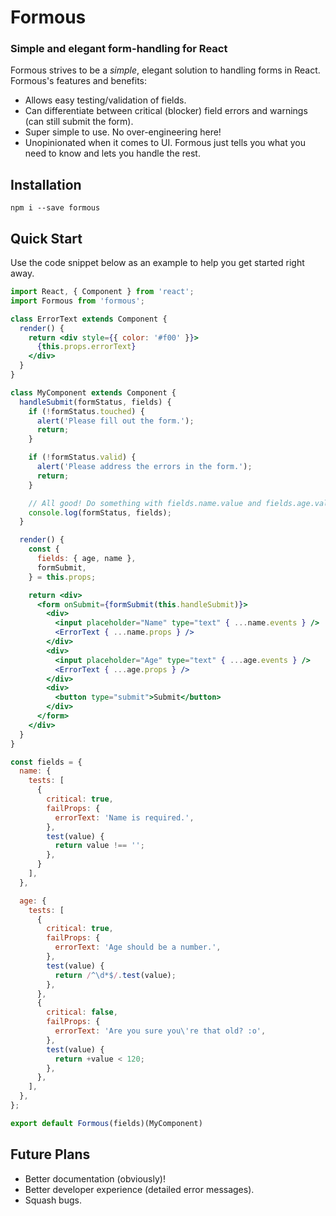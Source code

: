 # Formous

### Simple and elegant form-handling for React

Formous strives to be a _simple_, elegant solution to handling forms in React. Formous's features and benefits:

* Allows easy testing/validation of fields.
* Can differentiate between critical (blocker) field errors and warnings (can still submit the form).
* Super simple to use. No over-engineering here!
* Unopinionated when it comes to UI. Formous just tells you what you need to know and lets you handle the rest.

## Installation

    npm i --save formous

## Quick Start

Use the code snippet below as an example to help you get started right away.

```jsx
import React, { Component } from 'react';
import Formous from 'formous';

class ErrorText extends Component {
  render() {
    return <div style={{ color: '#f00' }}>
      {this.props.errorText}
    </div>
  }
}

class MyComponent extends Component {
  handleSubmit(formStatus, fields) {
    if (!formStatus.touched) {
      alert('Please fill out the form.');
      return;
    }

    if (!formStatus.valid) {
      alert('Please address the errors in the form.');
      return;
    }

    // All good! Do something with fields.name.value and fields.age.value
    console.log(formStatus, fields);
  }

  render() {
    const {
      fields: { age, name },
      formSubmit,
    } = this.props;

    return <div>
      <form onSubmit={formSubmit(this.handleSubmit)}>
        <div>
          <input placeholder="Name" type="text" { ...name.events } />
          <ErrorText { ...name.props } />
        </div>
        <div>
          <input placeholder="Age" type="text" { ...age.events } />
          <ErrorText { ...age.props } />
        </div>
        <div>
          <button type="submit">Submit</button>
        </div>
      </form>
    </div>
  }
}

const fields = {
  name: {
    tests: [
      {
        critical: true,
        failProps: {
          errorText: 'Name is required.',
        },
        test(value) {
          return value !== '';
        },
      }
    ],
  },

  age: {
    tests: [
      {
        critical: true,
        failProps: {
          errorText: 'Age should be a number.',
        },
        test(value) {
          return /^\d*$/.test(value);
        },
      },
      {
        critical: false,
        failProps: {
          errorText: 'Are you sure you\'re that old? :o',
        },
        test(value) {
          return +value < 120;
        },
      },
    ],
  },
};

export default Formous(fields)(MyComponent)
```

## Future Plans

* Better documentation (obviously)!
* Better developer experience (detailed error messages).
* Squash bugs.